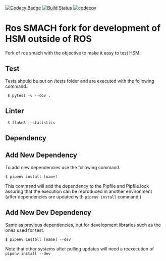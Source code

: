 [![Codacy Badge](https://api.codacy.com/project/badge/Grade/b9b2abf80de34584a596147b099f4473)](https://app.codacy.com/gh/gabrielsr/standalone-smach?utm_source=github.com&utm_medium=referral&utm_content=gabrielsr/standalone-smach&utm_campaign=Badge_Grade_Settings)
[![Build Status](https://travis-ci.org/gabrielsr/standalone-smach.svg?branch=master)](https://travis-ci.org/gabrielsr/standalone-smach)
[![codecov](https://codecov.io/gh/gabrielsr/standalone-smach/branch/master/graph/badge.svg)](https://codecov.io/gh/gabrielsr/standalone-smach)


Ros SMACH fork for development of HSM outside of ROS
======================================================

Fork of ros smach with the objective to make it easy to test HSM.



Test
----

Tests should be put on /tests folder and are executed with the following command.

```console
 $ pytest -v --cov .
```

Linter
------

```console
 $ flake8 --statistics
```

Dependency
----------

Add New Dependency
------------------

To add new dependencies use the following command.

```console
$ pipenv install [name]
```

This command will add the dependency to the Pipfile and Pipfile.lock assuring that the execution can be reproduced in another environment (after dependencies are updated with `pipenv install` command )

Add New Dev Dependency
----------------------
Same as previous dependencies, but for development libraries such as the ones used for test.

```console
$ pipenv install [name] --dev
```
Note that other systems after pulling updates will need a reexecution of `pipenv install --dev`
